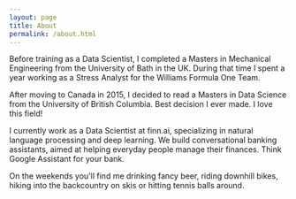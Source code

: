 ```yaml
---
layout: page
title: About
permalink: /about.html
---
```


Before training as a Data Scientist, I completed a Masters in Mechanical Engineering from the University of Bath in the UK.  During that time I spent a year working as a Stress Analyst for the Williams Formula One Team.

After moving to Canada in 2015, I decided to read a Masters in Data Science from the University of British Columbia.  Best decision I ever made.  I love this field! 

I currently work as a Data Scientist at finn.ai, specializing in natural language processing and deep learning.  We build conversational banking assistants, aimed at helping everyday people manage their finances. Think Google Assistant for your bank.

On the weekends you'll find me drinking fancy beer, riding downhill bikes, hiking into the backcountry on skis or hitting tennis balls around.
